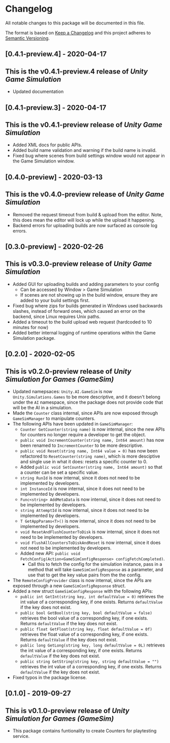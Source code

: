 ﻿# Changelog

All notable changes to this package will be documented in this file.

The format is based on [Keep a Changelog](http://keepachangelog.com/en/1.0.0/)
and this project adheres to [Semantic Versioning](http://semver.org/spec/v2.0.0.html).

## [0.4.1-preview.4] - 2020-04-17

## This is the v0.4.1-preview.4 release of *Unity Game Simulation*
- Updated documentation

## [0.4.1-preview.3] - 2020-04-17

## This is the v0.4.1-preview release of *Unity Game Simulation*
- Added XML docs for public APIs.
- Added build name validation and warning if the build name is invalid.
- Fixed bug where scenes from build settings window would not appear in the Game Simulation window.

## [0.4.0-preview] - 2020-03-13

## This is the v0.4.0-preview release of *Unity Game Simulation*
- Removed the request timeout from build & upload from the editor. Note, this does mean the editor will lock up while the upload it happening.
- Backend errors for uploading builds are now surfaced as console log errors.


## [0.3.0-preview] - 2020-02-26

## This is v0.3.0-preview release of *Unity Game Simulation*
- Added GUI for uploading builds and adding parameters to your config
   - Can be accessed by Window > Game Simulation
   - If scenes are not showing up in the build window, ensure they are added to your build settings first.
- Fixed bug where zips for builds generated in Windows used backwards slashes, instead of forward ones, which caused an error on the backend, since Linux requires Unix paths.
- Added a timeout to the build upload web request (hardcoded to 10 minutes for now)
- Added better internal logging of runtime operations within the Game Simulation package.


## [0.2.0] - 2020-02-05

## This is v0.2.0-preview release of *Unity Simulation for Games (GameSim)*
- Updated namepsaces: `Unity.AI.GameSim` is now `Unity.Simulations.Games` to be more descriptive, and it doesn't belong under the `AI` namespace, since the package does not provide code that will be the AI in a simulation.
- Made the `Counter` class internal, since APIs are now exposed through `GameSimManager` to manipulate counters.
- The following APIs have been updated in `GameSimManager`:
	- `Counter GetCounter(string name)` is now internal, since the new APIs for counters no longer require a developer to get the object.
	- `public void IncrementCounter(string name, Int64 amount)` has now been renamed to `IncrementCounter` to be more descriptive.
	- `public void Reset(string name, Int64 value = 0)` has now been refactored to `ResetCounter(string name)`, which is more desciptive and single use in what it does: resets a specific counter to 0.
	- Added `public void SetCounter(string name, Int64 amount)` so that a counter can be set a specific value.
	- `string RunId` is now internal, since it does not need to be implemented by developers.
	- `int InstanceId` is now internal, since it does not need to be implemented by developers.
	- `Func<string> AddMetaData` is now internal, since it does not need to be implemented by developers.
	- `string AttemptId` is now internal, since it does not need to be implemented by developers.
	- `T GetAppParams<T>()` is now internal, since it does not need to be implemented by developers.
	- `void ResetAndFlushCounterToDisk` is now internal, since it does not need to be implemented by developers.
	- `void FlushAllCountersToDiskAndReset` is now internal, since it does not need to be implemented by developers.
	- Added new API: `public void FetchConfig(Action<GameSimConfigResponse> configFetchCompleted)`.
		- Call this to fetch the config for the simulation instance, pass in a method that will take `GameSimConfigResponse` as a parameter, and use that to get the key value pairs from the the config.
- The `RemoteConfigProvider` class is now internal, since the APIs are exposed through a new `GameSimConfigRepsonse` struct.
- Added a new struct `GameSimConfigResponse` with the following APIs:
	- `public int GetInt(string key, int defaultValue = 0)` retrieves the int value of a corresponding key, if one exists. Returns `defaultValue` if the key does not exist.
	- `public bool GetBool(string key, bool defaultValue = false)` retrieves the bool value of a corresponding key, if one exists.  Returns `defaultValue` if the key does not exist.
	- `public float GetFloat(string key, float defaultValue = 0f)` retrieves the float value of a corresponding key, if one exists.  Returns `defaultValue` if the key does not exist.
	- `public long GetLong(string key, long defaultValue = 0L)` retrieves the int value of a corresponding key, if one exists.  Returns `defaultValue` if the key does not exist.
	- `public string GetString(string key, string defaultValue = "")` retrieves the int value of a corresponding key, if one exists.  Returns `defaultValue` if the key does not exist.
- Fixed typos in the package license.

## [0.1.0] - 2019-09-27

## This is v0.1.0-preview release of *Unity Simulation for Games (GameSim)*
- This package contains funtionality to create Counters for playtesting service.
